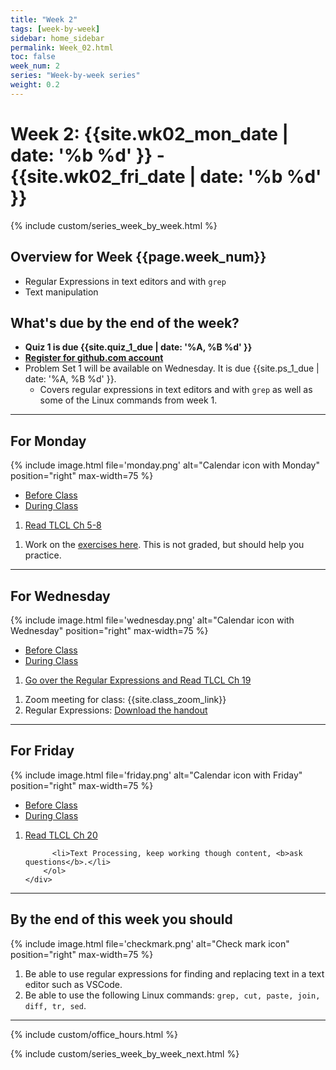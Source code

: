 ```yaml
---
title: "Week 2"
tags: [week-by-week]
sidebar: home_sidebar
permalink: Week_02.html
toc: false
week_num: 2
series: "Week-by-week series"
weight: 0.2
---
```


# Week 2: {{site.wk02_mon_date | date: '%b %d' }} - {{site.wk02_fri_date | date: '%b %d' }}


{% include custom/series_week_by_week.html %}

## Overview for Week {{page.week_num}}

* Regular Expressions in text editors and with `grep`
* Text manipulation

## What's due by the end of the week?

* **Quiz 1 is due {{site.quiz_1_due | date: '%A, %B %d' }}**
* **[Register for github.com account](github_account.md)**
* Problem Set 1 will be available on Wednesday. It is due {{site.ps_1_due | date: '%A, %B %d' }}.
  * Covers regular expressions in text editors and with `grep` as well as some of the Linux commands from week 1.

---

## For Monday

{% include image.html file='monday.png' alt="Calendar icon with Monday" position="right" max-width=75 %}

<ul id="MondayTabs" class="nav nav-tabs">
    <li class="active"><a href="#MonBefore" data-toggle="tab">Before Class</a></li>
    <li><a href="#MonDuring" data-toggle="tab">During Class</a></li>
</ul>
<div class="tab-content">
    <div role="tabpanel" class="tab-pane active" id="MonBefore">
        <ol>
          <li><a href="TLCL_2.html">Read TLCL Ch 5-8</a></li>
        </ol>
    </div>
    <div role="tabpanel" class="tab-pane" id="MonDuring">
        <ol>
          <li>Work on the <a href="https://forms.gle/hkXVXJFw5Nrwjk6g6">exercises here</a>. This is not graded, but should help you practice. </li>
        </ol>
    </div>
</div>

---

## For Wednesday

{% include image.html file='wednesday.png' alt="Calendar icon with Wednesday" position="right" max-width=75 %}

<ul id="WednesdayTabs" class="nav nav-tabs">
    <li class="active"><a href="#WedBefore" data-toggle="tab">Before Class</a></li>
    <li><a href="#WedDuring" data-toggle="tab">During Class</a></li>
</ul>
<div class="tab-content">
    <div role="tabpanel" class="tab-pane active" id="WedBefore">
        <ol>
          <li><a href="TLCL_3.html">Go over the Regular Expressions and Read TLCL Ch 19</a></li>
        </ol>
    </div>
    <div role="tabpanel" class="tab-pane" id="WedDuring">
        <ol>
          <li>Zoom meeting for class: {{site.class_zoom_link}} </li>
          <li>Regular Expressions: <a href="pdf/Regular_Expressions_Cheat_Sheet.pdf">Download the handout</a></li>
        </ol>
    </div>
</div>

---

## For Friday

{% include image.html file='friday.png' alt="Calendar icon with Friday" position="right" max-width=75 %}

<ul id="FridayTabs" class="nav nav-tabs">
    <li class="active"><a href="#FriBefore" data-toggle="tab">Before Class</a></li>
    <li><a href="#FriDuring" data-toggle="tab">During Class</a></li>
</ul>
<div class="tab-content">
    <div role="tabpanel" class="tab-pane active" id="FriBefore">
      <ol>
        <li><a href="TLCL_3.5.html">Read TLCL Ch 20</a></li>
       </ol>
    </div>
    <div role="tabpanel" class="tab-pane" id="FriDuring">
        <ol>
          
          <li>Text Processing, keep working though content, <b>ask questions</b>.</li>
        </ol>
    </div>
</div>

---

## By the end of this week you should

{% include image.html file='checkmark.png' alt="Check mark icon" position="right" max-width=75 %}

1. Be able to use regular expressions for finding and replacing text in a text editor such as VSCode.
1. Be able to use the following Linux commands: `grep, cut, paste, join, diff, tr, sed`.

<hr>

{% include custom/office_hours.html %}

{% include custom/series_week_by_week_next.html %}